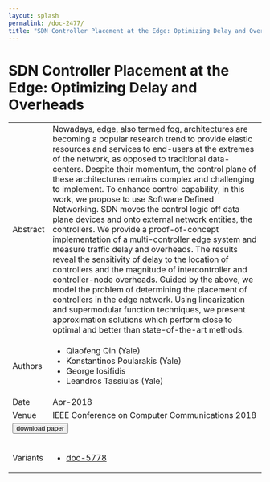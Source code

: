 ```yaml
---
layout: splash
permalink: /doc-2477/
title: "SDN Controller Placement at the Edge: Optimizing Delay and Overheads"
---
```


# SDN Controller Placement at the Edge: Optimizing Delay and Overheads

<table>
    <tbody>
    <tr>
        <td>Abstract</td>
        <td>Nowadays, edge, also termed fog, architectures are becoming a popular research trend to provide elastic resources and services to end-users at the extremes of the network, as opposed to traditional data-centers. Despite their momentum, the control plane of these architectures remains complex and challenging to implement. To enhance control capability, in this work, we propose to use Software Defined Networking. SDN moves the control logic off data plane devices and onto external network entities, the controllers. We provide a proof-of-concept implementation of a multi-controller edge system and measure traffic delay and overheads. The results reveal the sensitivity of delay to the location of controllers and the magnitude of intercontroller and controller-node overheads. Guided by the above, we model the problem of determining the placement of controllers in the edge network. Using linearization and supermodular function techniques, we present approximation solutions which perform close to optimal and better than state-of-the-art methods.</td>
    </tr>
    <tr>
        <td>Authors</td>
        <td>
            <ul>
                <li>Qiaofeng Qin (Yale)</li>
                <li>Konstantinos Poularakis (Yale)</li>
                <li>George Iosifidis</li>
                <li>Leandros Tassiulas (Yale)</li>
            </ul>
        </td>
    </tr>
    <tr>
        <td>Date</td>
        <td>Apr-2018</td>
    </tr>
    <tr>
        <td>Venue</td>
        <td>IEEE Conference on Computer Communications 2018</td>
    </tr>
        <tr>
            <td colspan="2">
                <form method="get" action="https://dais-ita.org/sites/default/files/edge_controller_placement.pdf">
                    <button type="submit">download paper</button>
                </form>
            </td>
        </tr>
        <tr>
            <td>Variants</td>
            <td>
                <ul>
                    <li><a href="\doc-5778\">doc-5778</a></li>
                </ul>
            </td>
        </tr>
    </tbody>
</table>
